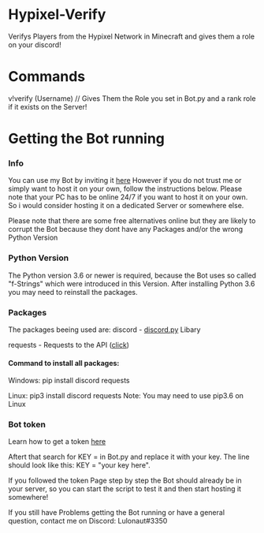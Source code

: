 # Hypixel-Verify
Verifys Players from the Hypixel Network in Minecraft and gives them a role on your discord!

# Commands


v!verify (Username) // Gives Them the Role you set in Bot.py and a rank role if it exists on the Server!

# Getting the Bot running

### Info
You can use my Bot by inviting it [here](https://discord.com/oauth2/authorize?client_id=734124502027599925&permissions=268438528&scope=bot)
However if you do not trust me or simply want to host it on your own, follow the instructions below. Please note that your PC has to be online 24/7 if you want to host it on your own. So i would consider hosting it on a dedicated Server or somewhere else.

 Please note that there are some free alternatives online but they are likely to corrupt the Bot because they dont have any Packages and/or the wrong Python Version

### Python Version

The Python version 3.6 or newer is required, because the Bot uses so called "f-Strings" which were introduced in this Version. After installing Python 3.6 you may need to reinstall the packages.

### Packages
The packages beeing used are:
discord - [discord.py](https://discordpy.readthedocs.io/en/latest/) Libary

requests - Requests to the API ([click][click])

#### Command to install all packages: 

Windows: pip install discord requests

Linux: pip3 install discord requests
Note: You may need to use pip3.6 on Linux

### Bot token

Learn how to get a token [here](https://discordpy.readthedocs.io/en/latest/discord.html#discord-intro)

Aftert that search for KEY = in Bot.py and replace it with your key. The line should look like this: KEY = "your key here".

If you followed the token Page step by step the Bot should already be in your server, so you can start the script to test it and then start hosting it somewhere!

If you still have Problems getting the Bot running or have a general question, contact me on Discord: Lulonaut#3350

[click]: https://docs.slothpixel.me/
